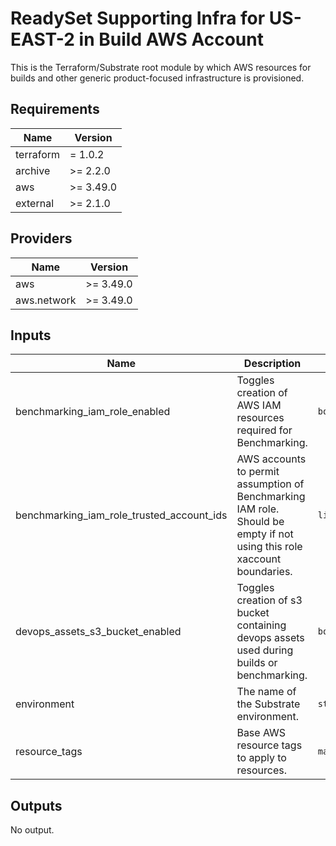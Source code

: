 # ReadySet Supporting Infra for US-EAST-2 in Build AWS Account

This is the Terraform/Substrate root module by which AWS resources for builds and other generic product-focused infrastructure is provisioned.

## Requirements

| Name | Version |
|------|---------|
| terraform | = 1.0.2 |
| archive | >= 2.2.0 |
| aws | >= 3.49.0 |
| external | >= 2.1.0 |

## Providers

| Name | Version |
|------|---------|
| aws | >= 3.49.0 |
| aws.network | >= 3.49.0 |

## Inputs

| Name | Description | Type | Default | Required |
|------|-------------|------|---------|:--------:|
| benchmarking\_iam\_role\_enabled | Toggles creation of AWS IAM resources required for Benchmarking. | `bool` | `false` | no |
| benchmarking\_iam\_role\_trusted\_account\_ids | AWS accounts to permit assumption of Benchmarking IAM role. Should be empty if not using this role xaccount boundaries. | `list(string)` | `[]` | no |
| devops\_assets\_s3\_bucket\_enabled | Toggles creation of s3 bucket containing devops assets used during builds or benchmarking. | `bool` | `false` | no |
| environment | The name of the Substrate environment. | `string` | n/a | yes |
| resource\_tags | Base AWS resource tags to apply to resources. | `map(any)` | <pre>{<br>  "managed": "terraform"<br>}</pre> | no |

## Outputs

No output.
